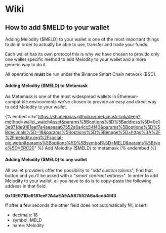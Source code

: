 # Wiki

## How to add $MELD to your wallet

Adding Melodity ($MELD) to your wallet is one of the most important things to do in order to actually be able to use, transfer and trade your funds.

Each wallet has its own protocol this is why we have chosen to provide only one wallet specific method to add Melodity to your wallet and a more generic way to do it.

All operations **must** be run under the Binance Smart Chain network (BSC).

#### Adding Melodity ($MELD) to Metamask

As Metamask is one of the most widespread wallets in Ethereum-compatible environments we've chosen to provide an easy and direct way to add Melodity to your wallet.

{% embed url="https://shanejonas.github.io/metamask-link/deep?method=wallet_watchAsset&params%5Boptions%5D%5Baddress%5D=0x13e971de9181eef7a4aeaeaa67552a6a4cc54f43&params%5Boptions%5D%5Bdecimals%5D=18&params%5Boptions%5D%5Bimage%5D=https%3A%2F%2Fmelodity.org%2Fsocial-pic.webp&params%5Boptions%5D%5Bsymbol%5D=MELD&params%5Btype%5D=ERC20" %}
Add Melodity ($MELD) to metamask
{% endembed %}

#### Adding Melodity ($MELD) to any wallet

All wallet providers offer the possibility to "_add custom tokens_", find that button and you'll be asked with a "_smart contract address_". In order to add Melodity to your wallet, all you have to do is to copy-paste the following address in that field.

**0x13E971De9181eeF7A4aEAEAA67552A6a4cc54f43**

If after a few seconds the other field does not automatically fill, insert:

* decimals: 18
* symbol: MELD
* name: Melodity
